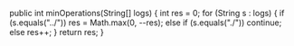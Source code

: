 public int minOperations(String[] logs) {
int res = 0;
for (String s : logs) {
if (s.equals("../")) res = Math.max(0, --res);
else if (s.equals("./")) continue;
else res++;
}
return res;
}